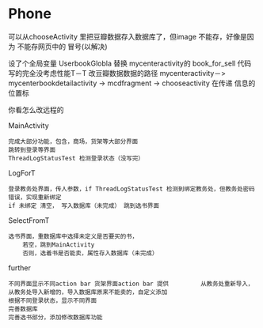 # Phone

可以从chooseActivity 里把豆瓣数据存入数据库了，但image 不能存，好像是因为 不能存网页中的 冒号(以解决)

设了个全局变量 UserbookGlobla 替换 mycenteractivity的 book_for_sell
代码写的完全没考虑性能T－T
改豆瓣数据数据的路径 mycenteractivity－> mycenterbookdetailactivity -> mcdfragment -> chooseactivity
在传递 信息的位置标

<!--   ∧__∧-->
<!--　( ●ω●)-->
<!--　｜つ／(＿＿＿-->
<!--／└-(＿＿＿_／-->

你看怎么改远程的




MainActivity

    完成大部分功能，包含，商场，货架等大部分界面
    跳转到登录等界面
    ThreadLogStatusTest 检测登录状态（没写完）


LogForT

    登录教务处界面，传人参数，if ThreadLogStatusTest 检测到绑定教务处，但教务处密码错误，实现重新绑定
    if 未绑定 清空， 写入数据库（未完成） 跳到选书界面

SelectFromT

    选书界面，重数据库中选择未定义是否要买的书，
        若空，跳到MainActivity
        否则，选着书是否能卖，属性存入数据库（未完成）

further

    不同界面显示不同action bar 货架界面action bar 提供         从教务处重新导入，从教务处导入新增的，导入数据库原来不能卖的，自定义添加
    根据不同登录状态，显示不同界面
    完善数据库
    完善选书部分，添加修改数据库功能

